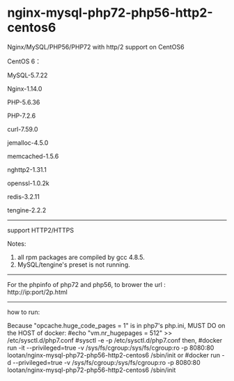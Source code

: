 # nginx-mysql-php72-php56-http2-centos6
Nginx/MySQL/PHP56/PHP72 with http/2 support on CentOS6


CentOS 6：

MySQL-5.7.22

Nginx-1.14.0

PHP-5.6.36

PHP-7.2.6

curl-7.59.0

jemalloc-4.5.0

memcached-1.5.6

nghttp2-1.31.1

openssl-1.0.2k

redis-3.2.11

tengine-2.2.2

-----------------
support HTTP2/HTTPS

Notes: 
1. all rpm packages are compiled by gcc 4.8.5.
2. MySQL/tengine's preset is not running. 

-----------------

For the phpinfo of php72 and php56, to brower the url :
http://ip:port/2p.html

-----------------

how to run:

Because "opcache.huge_code_pages = 1" is in php7's php.ini, MUST DO on the HOST of docker:
#echo "vm.nr_hugepages = 512" >> /etc/sysctl.d/php7.conf
#sysctl -e -p /etc/sysctl.d/php7.conf
then,
#docker run -it --privileged=true -v /sys/fs/cgroup:/sys/fs/cgroup:ro -p 8080:80 lootan/nginx-mysql-php72-php56-http2-centos6 /sbin/init
or
#docker run -d  --privileged=true -v /sys/fs/cgroup:/sys/fs/cgroup:ro -p 8080:80 lootan/nginx-mysql-php72-php56-http2-centos6 /sbin/init
